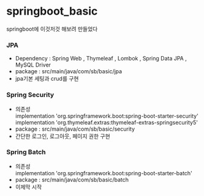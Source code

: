 # springboot_basic
springboot에 이것저것 해보려 만들었다   
### JPA  
* Dependency : Spring Web , Thymeleaf , Lombok , Spring Data JPA , MySQL Driver
* package : src/main/java/com/sb/basic/jpa
* jpa기본 세팅과 crud를 구현 

### Spring Security
*	의존성   
implementation 'org.springframework.boot:spring-boot-starter-security'   
implementation 'org.thymeleaf.extras:thymeleaf-extras-springsecurity5'
* package : src/main/java/com/sb/basic/security
* 간단한 로그인, 로그아웃, 페이지 권한 구현

### Spring Batch
* 의존성   
implementation 'org.springframework.boot:spring-boot-starter-batch'
* package : src/main/java/com/sb/basic/batch
* 이제막 시작
